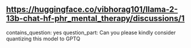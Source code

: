 ## https://huggingface.co/vibhorag101/llama-2-13b-chat-hf-phr_mental_therapy/discussions/1

contains_question: yes
question_part: Can you please kindly consider quantizing this model to GPTQ 